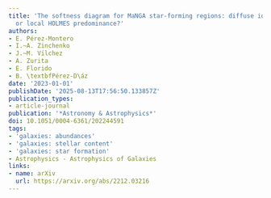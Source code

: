 ```yaml
---
title: 'The softness diagram for MaNGA star-forming regions: diffuse ionized gas contamination
  or local HOLMES predominance?'
authors:
- E. Pérez-Montero
- I.~A. Zinchenko
- J.~M. Vı́lchez
- A. Zurita
- E. Florido
- B. \textbfPérez-D\áz
date: '2023-01-01'
publishDate: '2025-08-13T17:56:50.133857Z'
publication_types:
- article-journal
publication: '*Astronomy & Astrophysics*'
doi: 10.1051/0004-6361/202244591
tags:
- 'galaxies: abundances'
- 'galaxies: stellar content'
- 'galaxies: star formation'
- Astrophysics - Astrophysics of Galaxies
links:
- name: arXiv
  url: https://arxiv.org/abs/2212.03216
---
```

